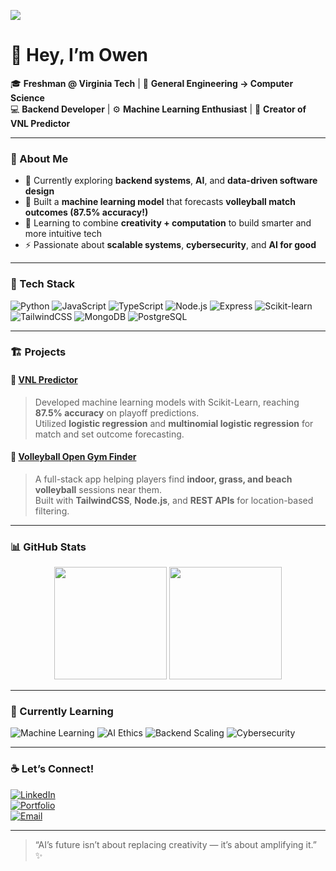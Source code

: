 ![](https://komarev.com/ghpvc/?username=owenhoagie&label=visitors)

# 👋 Hey, I’m Owen  

🎓 **Freshman @ Virginia Tech** | 🧠 **General Engineering → Computer Science**  
💻 **Backend Developer** | ⚙️ **Machine Learning Enthusiast** | 🏐 **Creator of VNL Predictor**

---

### 🚀 About Me  
- 🧩 Currently exploring **backend systems**, **AI**, and **data-driven software design**  
- 🧠 Built a **machine learning model** that forecasts **volleyball match outcomes (87.5% accuracy!)**  
- 🌱 Learning to combine **creativity + computation** to build smarter and more intuitive tech  
- ⚡ Passionate about **scalable systems**, **cybersecurity**, and **AI for good**  

---

### 🧰 Tech Stack  

![Python](https://img.shields.io/badge/Python-3670A0?style=for-the-badge&logo=python&logoColor=ffdd54)
![JavaScript](https://img.shields.io/badge/JavaScript-323330?style=for-the-badge&logo=javascript)
![TypeScript](https://img.shields.io/badge/TypeScript-0078D4?style=for-the-badge&logo=typescript)
![Node.js](https://img.shields.io/badge/Node.js-43853D?style=for-the-badge&logo=node.js&logoColor=white)
![Express](https://img.shields.io/badge/Express.js-404D59?style=for-the-badge)
![Scikit-learn](https://img.shields.io/badge/Scikit--learn-F7931E?style=for-the-badge&logo=scikit-learn&logoColor=white)
![TailwindCSS](https://img.shields.io/badge/TailwindCSS-06B6D4?style=for-the-badge&logo=tailwind-css&logoColor=white)
![MongoDB](https://img.shields.io/badge/MongoDB-4EA94B?style=for-the-badge&logo=mongodb&logoColor=white)
![PostgreSQL](https://img.shields.io/badge/PostgreSQL-316192?style=for-the-badge&logo=postgresql&logoColor=white)

---

### 🏗️ Projects  

#### 🔹 [**VNL Predictor**](https://github.com/owenhoagie/VNL-Predictor)
> Developed machine learning models with Scikit-Learn, reaching **87.5% accuracy** on playoff predictions.  
> Utilized **logistic regression** and **multinomial logistic regression** for match and set outcome forecasting.

#### 🔹 [**Volleyball Open Gym Finder**](#)
> A full-stack app helping players find **indoor, grass, and beach volleyball** sessions near them.  
> Built with **TailwindCSS**, **Node.js**, and **REST APIs** for location-based filtering.

---

### 📊 GitHub Stats  

<p align="center">
  <img height="180em" src="https://github-readme-stats.vercel.app/api?username=owenhoagie&show_icons=true&theme=tokyonight&hide_border=true" />
  <img height="180em" src="https://github-readme-stats.vercel.app/api/top-langs/?username=owenhoagie&layout=compact&theme=tokyonight&hide_border=true" />
</p>

---

### 🧠 Currently Learning  
![Machine Learning](https://img.shields.io/badge/Machine%20Learning-102230?style=flat-square&logo=tensorflow)
![AI Ethics](https://img.shields.io/badge/AI%20Ethics-333333?style=flat-square)
![Backend Scaling](https://img.shields.io/badge/Backend%20Scaling-007ACC?style=flat-square)
![Cybersecurity](https://img.shields.io/badge/Cybersecurity-111111?style=flat-square)

---

### ☕ Let’s Connect!  
[![LinkedIn](https://img.shields.io/badge/LinkedIn-0A66C2?style=for-the-badge&logo=linkedin)](https://linkedin.com/in/owenhoagie)  
[![Portfolio](https://img.shields.io/badge/Portfolio-111111?style=for-the-badge&logo=vercel)](#)  
[![Email](https://img.shields.io/badge/Email-owenhoagie%40gmail.com-red?style=for-the-badge)](mailto:owenhoagie@gmail.com)

---

> “AI’s future isn’t about replacing creativity — it’s about amplifying it.” ✨
